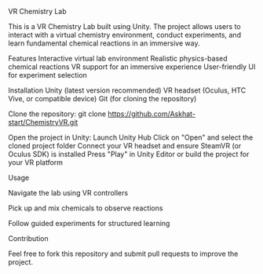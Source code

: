 VR Chemistry Lab

This is a VR Chemistry Lab built using Unity. The project allows users to interact with a virtual chemistry environment, conduct experiments, and learn fundamental chemical reactions in an immersive way.

Features
Interactive virtual lab environment
Realistic physics-based chemical reactions
VR support for an immersive experience
User-friendly UI for experiment selection


Installation
Unity (latest version recommended)
VR headset (Oculus, HTC Vive, or compatible device)
Git (for cloning the repository)

Clone the repository:
git clone https://github.com/Askhat-start/ChemistryVR.git

Open the project in Unity:
Launch Unity Hub
Click on "Open" and select the cloned project folder
Connect your VR headset and ensure SteamVR (or Oculus SDK) is installed
Press "Play" in Unity Editor or build the project for your VR platform

Usage

Navigate the lab using VR controllers

Pick up and mix chemicals to observe reactions

Follow guided experiments for structured learning

Contribution

Feel free to fork this repository and submit pull requests to improve the project.

